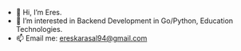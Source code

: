 - 👋 Hi, I’m Eres.
- 👀 I’m interested in Backend Development in Go/Python, Education Technologies.
- 📫 Email me: ereskarasal94@gmail.com
<!---
rs-karasal/rs-karasal is a ✨ special ✨ repository because its `README.md` (this file) appears on your GitHub profile.
You can click the Preview link to take a look at your changes.
--->
